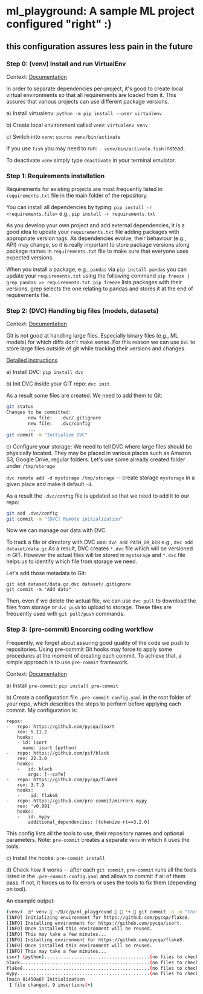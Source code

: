 # ml_playground: A sample ML project configured "right" :)
## this configuration assures less pain in the future

### Step 0: (venv) Install and run VirtualEnv
Context: [Documentation](https://virtualenv.pypa.io/en/latest/)

In order to separate dependencies per-project, it's good to create local virtual environments so that all requirements are loaded from it. This assures that various projects can use different package versions.

a) Install virtualenv: `python -m pip install --user virtualenv`

b) Create local environment called `venv`: `virtualenv venv`

c) Switch into `venv`: `source venv/bin/activate`

If you use `fish` you may need to run: `. venv/bin/activate.fish` instead.

To deactivate `venv` simply type `deactivate` in your terminal emulator.

### Step 1: Requirements installation
Requirements for existing projects are most frequently listed in `requirements.txt` file in the main folder of the repository.

You can install all dependencies by typing: `pip install -r <requirements.file>` e.g., `pip install -r requirements.txt`

As you develop your own project and add external dependencies, it is a good idea to update your `requirements.txt` file adding packages with appropriate version tags. As dependencies evolve, their behaviour (e.g., API) may change, so it is really important to store package versions along package names in `requirements.txt` file to make sure that everyone uses expected versions.

When you install a package, e.g., `pandas` via `pip install pandas` you can update your `requirements.txt` using the following command `pip freeze | grep pandas >> requirements.txt`. `pip freeze` lists packages with their versions, grep selects the one relating to pandas and stores it at the end of requirements file.

### Step 2: (DVC) Handling big files (models, datasets)
Context: [Documentation](https://dvc.org/)

Git is not good at handling large files. Especially binary files (e.g., ML models) for which diffs don't make sense. For this reason we can use `DVC` to store large files outside of git while tracking their versions and changes.

[Detailed instructions](https://dvc.org/doc/start/data-management/data-versioning)

a) Install DVC: `pip install dvc`

b) Init DVC inside your GIT repo: `dvc init`

As a result some files are created. We need to add them to Git:

```bash
git status
Changes to be committed:
        new file:   .dvc/.gitignore
        new file:   .dvc/config
        ...
git commit -m "Initialize DVC"
```
c) Configure your storage:
We need to tell DVC where large files should be physically located. They may be placed in various places such as Amazon S3, Google Drive, regular folders. Let's use some already created folder under `/tmp/storage`

`dvc remote add -d mystorage /tmp/storage` -- create storage `mystorage` in a given place and make it default `-d`.

As a result the `.dvc/config` file is updated so that we need to add it to our repo:

```bash
git add .dvc/config
git commit -m "[DVC] Remote initialization"
```

Now we can manage our data with DVC.

To track a file or directory with DVC use: `dvc add PATH_OR_DIR` e.g., `dvc add dataset/data.gz`
As a result, DVC creates `*.dvc` file which will be versioned in GIT. However the actual files will be stored in `mystorage` and `*.dvc` file helps us to identify which file from storage we need.

Let's add those metadata to Git: 
```
git add dataset/data.gz.dvc dataset/.gitignore
git commit -m "Add data"
```

Then, even if we delete the actual file, we can use `dvc pull` to download the files from storage or `dvc push` to upload to storage. These files are frequently used with `git pull/push` commands.

### Step 3: (pre-commit) Encorcing coding workflow
Frequently, we forget about assuring good quality of the code we push to repositories. Using pre-commit Git hooks may force to apply some procedures at the moment of creating each commit. To achieve that, a simple approach is to use `pre-commit` framework.

Context: [Documentation](https://pre-commit.com/)

a) Install `pre-commit`: `pip install pre-commit`

b) Create a configuration file `.pre-commit-config.yaml` in the root folder of your repo, which describes the steps to perform before applying each commit. My configuration is:

```
repos:
-   repo: https://github.com/pycqa/isort
    rev: 5.11.2
    hooks:
    - id: isort
      name: isort (python)
-   repo: https://github.com/psf/black
    rev: 22.3.0
    hooks:
    -   id: black
        args: [--safe]
-   repo: https://github.com/pycqa/flake8
    rev: 3.7.9
    hooks:
    -    id: flake8
-   repo: https://github.com/pre-commit/mirrors-mypy
    rev: 'v0.991'
    hooks:
    -   id: mypy
        additional_dependencies: [tokenize-rt==3.2.0]
```

This config lists all the tools to use, their repository names and optional parameters. Note: `pre-commit` creates a separate `venv` in which it uses the tools.

c) Install the hooks: `pre-commit install`

d) Check how it works -- after each `git commit`, `pre-commit` runs all the tools listed in the `.pre-commit-config.yaml` and allows to commit if all of them pass. If not, it forces us to fix errors or uses the tools to fix them (depending on tool).

An example output:
```bash
(venv)  ◰³ venv  ~/D/c/p/ml_playground   *+  git commit -a -m "Initialization"                            Thu 29 Dec 2022 09:45:59 PM CET
[INFO] Initializing environment for https://github.com/pycqa/flake8.
[INFO] Installing environment for https://github.com/pycqa/isort.
[INFO] Once installed this environment will be reused.
[INFO] This may take a few minutes...
[INFO] Installing environment for https://github.com/pycqa/flake8.
[INFO] Once installed this environment will be reused.
[INFO] This may take a few minutes...
isort (python).......................................(no files to check)Skipped
black................................................(no files to check)Skipped
flake8...............................................(no files to check)Skipped
mypy.................................................(no files to check)Skipped
[main 81450a8] Initialization
 1 file changed, 9 insertions(+)
```